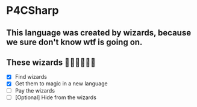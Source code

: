 # P4CSharp

## This language was created by wizards, because we sure don't know wtf is going on.

## These wizards 🧙🧙🧙🧙🧙🧙
- [x] Find wizards
- [x] Get them to magic in a new language
- [ ] Pay the wizards
- [ ] [Optional] Hide from the wizards
